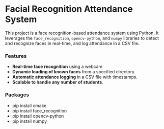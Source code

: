 
# Facial Recognition Attendance System

This project is a face recognition-based attendance system using Python. It leverages the `face_recognition`, `opencv-python`, and `numpy` libraries to detect and recognize faces in real-time, and log attendance in a CSV file.

### Features

- **Real-time face recognition** using a webcam.
- **Dynamic loading of known faces** from a specified directory.
- **Automatic attendance logging** in a CSV file with timestamps.
- **Scalable to handle any number of students**.

### Packages

- pip install cmake
- pip install face_recognition
- pip install opencv-python
- pip install numpy
